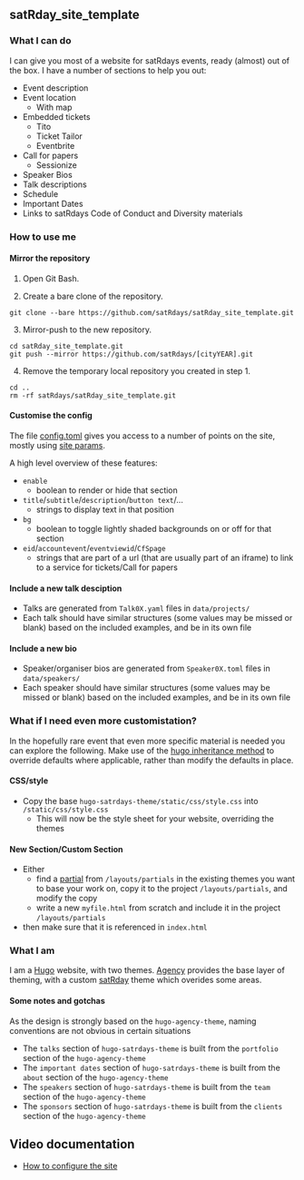 ## satRday_site_template

### What I can do

I can give you most of a website for satRdays events, ready (almost) out of the box. I have a number of sections to help you out:
* Event description
* Event location
  + With map
* Embedded tickets
  + Tito
  + Ticket Tailor
  + Eventbrite
* Call for papers
  + Sessionize
* Speaker Bios
* Talk descriptions
* Schedule
* Important Dates
* Links to satRdays Code of Conduct and Diversity materials

### How to use me

#### Mirror the repository

1. Open Git Bash.

2. Create a bare clone of the repository.

  ```
  git clone --bare https://github.com/satRdays/satRday_site_template.git
  ```

3. Mirror-push to the new repository.

```
cd satRday_site_template.git
git push --mirror https://github.com/satRdays/[cityYEAR].git
```

4. Remove the temporary local repository you created in step 1.

```
cd ..
rm -rf satRdays/satRday_site_template.git
```

#### Customise the config
The file [config.toml](https://github.com/satRdays/satRday_site_template/blob/master/config.toml) gives you access to a number of points on the site, mostly using [site params](https://gohugo.io/variables/site/#the-site-params-variable).

A high level overview of these features:
* `enable` 
  + boolean to render or hide that section
* `title`/`subtitle`/`description`/`button text`/...
  + strings to display text in that position
* `bg`
  + boolean to toggle lightly shaded backgrounds on or off for that section
* `eid`/`accountevent`/`eventviewid`/`CfSpage`
  + strings that are part of a url (that are usually part of an iframe) to link to a service for tickets/Call for papers

#### Include a new talk desciption
* Talks are generated from `Talk0X.yaml` files in `data/projects/`
* Each talk should have similar structures (some values may be missed or blank) based on the included examples, and be in its own file

#### Include a new bio
* Speaker/organiser bios are generated from `Speaker0X.toml` files in `data/speakers/`
* Each speaker should have similar structures (some values may be missed or blank) based on the included examples, and be in its own file

### What if I need even more customistation?
In the hopefully rare event that even more specific material is needed you can explore the following. Make use of the [hugo inheritance method](https://gohugo.io/templates/lookup-order/#hugo-layouts-lookup-rules-with-theme) to override defaults where applicable, rather than modify the defaults in place.

#### CSS/style
* Copy the base `hugo-satrdays-theme/static/css/style.css` into `/static/css/style.css`
  + This will now be the style sheet for your website, overriding the themes
  
#### New Section/Custom Section
* Either 
  + find a [partial](https://gohugo.io/templates/partials/) from `/layouts/partials` in the existing themes you want to base your work on, copy it to the project `/layouts/partials`, and modify the copy
  + write a new `myfile.html` from scratch and include it in the project `/layouts/partials`
* then make sure that it is referenced in `index.html`

### What I am
I am a [Hugo](//gohugo.io) website, with two themes. [Agency](https://github.com/digitalcraftsman/hugo-agency-theme) provides the base layer of theming, with a custom [satRday](https://github.com/satRdays/hugo-satrdays-theme) theme which overides some areas.

#### Some notes and gotchas
As the design is strongly based on the `hugo-agency-theme`, naming conventions are not obvious in certain situations
* The `talks` section of `hugo-satrdays-theme` is built from the `portfolio` section of the `hugo-agency-theme`
* The `important dates` section of `hugo-satrdays-theme` is built from the `about` section of the `hugo-agency-theme`
* The `speakers` section of `hugo-satrdays-theme` is built from the `team` section of the `hugo-agency-theme`
* The `sponsors` section of `hugo-satrdays-theme` is built from the `clients` section of the `hugo-agency-theme`

## Video documentation
- [How to configure the site](https://youtu.be/3b7y_wan_d8)
